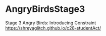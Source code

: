# AngryBirdsStage3
Stage 3 Angry Birds: Introducing Constraint
https://shreyaglitch.github.io/c28-studentAct/
